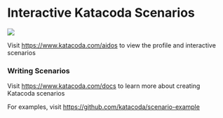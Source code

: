 # Interactive Katacoda Scenarios

[![](http://shields.katacoda.com/katacoda/aidos/count.svg)](https://www.katacoda.com/aidos "Get your profile on Katacoda.com")

Visit https://www.katacoda.com/aidos to view the profile and interactive scenarios

### Writing Scenarios
Visit https://www.katacoda.com/docs to learn more about creating Katacoda scenarios

For examples, visit https://github.com/katacoda/scenario-example

